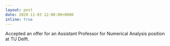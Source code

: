 ```yaml
---
layout: post
date: 2020-11-03 12:00:00+0000
inline: true
---
```


Accepted an offer for an Assistant Professor for Numerical Analysis position at TU Delft.

